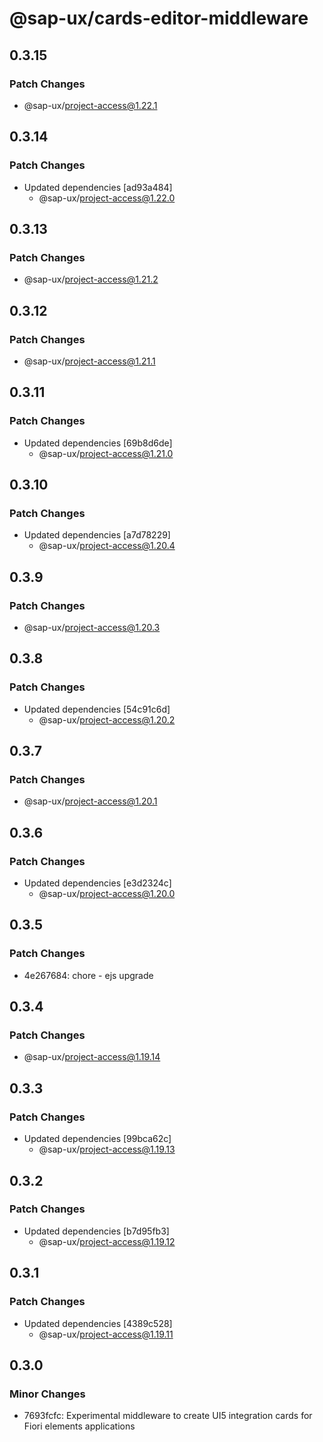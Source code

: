 # @sap-ux/cards-editor-middleware

## 0.3.15

### Patch Changes

-   @sap-ux/project-access@1.22.1

## 0.3.14

### Patch Changes

-   Updated dependencies [ad93a484]
    -   @sap-ux/project-access@1.22.0

## 0.3.13

### Patch Changes

-   @sap-ux/project-access@1.21.2

## 0.3.12

### Patch Changes

-   @sap-ux/project-access@1.21.1

## 0.3.11

### Patch Changes

-   Updated dependencies [69b8d6de]
    -   @sap-ux/project-access@1.21.0

## 0.3.10

### Patch Changes

-   Updated dependencies [a7d78229]
    -   @sap-ux/project-access@1.20.4

## 0.3.9

### Patch Changes

-   @sap-ux/project-access@1.20.3

## 0.3.8

### Patch Changes

-   Updated dependencies [54c91c6d]
    -   @sap-ux/project-access@1.20.2

## 0.3.7

### Patch Changes

-   @sap-ux/project-access@1.20.1

## 0.3.6

### Patch Changes

-   Updated dependencies [e3d2324c]
    -   @sap-ux/project-access@1.20.0

## 0.3.5

### Patch Changes

-   4e267684: chore - ejs upgrade

## 0.3.4

### Patch Changes

-   @sap-ux/project-access@1.19.14

## 0.3.3

### Patch Changes

-   Updated dependencies [99bca62c]
    -   @sap-ux/project-access@1.19.13

## 0.3.2

### Patch Changes

-   Updated dependencies [b7d95fb3]
    -   @sap-ux/project-access@1.19.12

## 0.3.1

### Patch Changes

-   Updated dependencies [4389c528]
    -   @sap-ux/project-access@1.19.11

## 0.3.0

### Minor Changes

-   7693fcfc: Experimental middleware to create UI5 integration cards for Fiori elements applications
